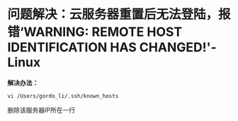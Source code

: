 # 问题解决：云服务器重置后无法登陆，报错‘WARNING: REMOTE HOST IDENTIFICATION HAS CHANGED!'-Linux

**解决办法：**
```
vi /Users/gordo_li/.ssh/known_hosts
```
删除该服务器IP所在一行



